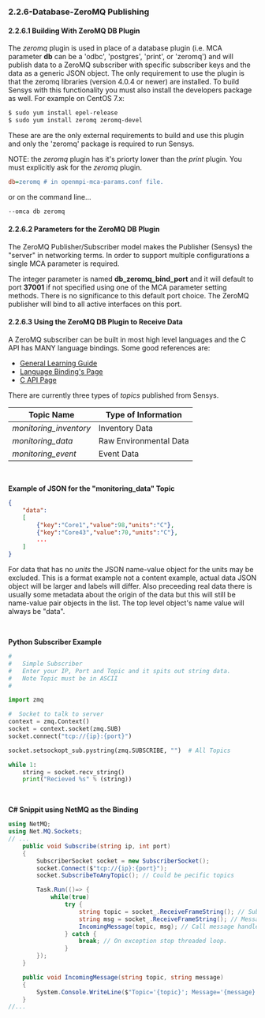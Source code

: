 ### 2.2.6-Database-ZeroMQ Publishing

#### 2.2.6.1 Building With ZeroMQ DB Plugin

The _zeromq_ plugin is used in place of a database plugin (i.e. MCA parameter **db** can be a 'odbc', 'postgres', 'print', or 'zeromq') and will publish data to a ZeroMQ subscriber with specific subscriber keys and the data as a generic JSON object.  The only requirement to use the plugin is that the zeromq libraries (version 4.0.4 or newer) are installed.  To build Sensys with this functionality you must also install the developers package as well.  For example on CentOS 7.x:

```bash
$ sudo yum install epel-release
$ sudo yum install zeromq zeromq-devel
```

These are are the only external requirements to build and use this plugin and only the 'zeromq' package is required to run Sensys.

NOTE: the _zeromq_ plugin has it's priorty lower than the _print_ plugin.  You must explicitly ask for the _zeromq_ plugin.

```ini
db=zeromq # in openmpi-mca-params.conf file.
```
or on the command line...
```bash
--omca db zeromq
```

#### 2.2.6.2 Parameters for the ZeroMQ DB Plugin

The ZeroMQ Publisher/Subscriber model makes the Publisher (Sensys) the "server" in networking terms.  In order to support multiple configurations a single MCA parameter is required.

The integer parameter is named **db_zeromq_bind_port** and it will default to port **37001** if not specified using one of the MCA parameter setting methods.  There is no significance to this default port choice.  The ZeroMQ publisher will bind to all active interfaces on this port.

#### 2.2.6.3 Using the ZeroMQ DB Plugin to Receive Data

A ZeroMQ subscriber can be built in most high level languages and the C API has MANY language bindings.  Some good references are:

* [General Learning Guide](http://zguide.zeromq.org/page:all)
* [Language Binding's Page](http://zeromq.org/bindings:_start)
* [C API Page](http://api.zeromq.org/)

There are currently three types of *topics* published from Sensys.

| Topic Name             | Type of Information    |
| ---------------------- | ---------------------- |
| *monitoring_inventory* | Inventory Data         |
| *monitoring_data*      | Raw Environmental Data |
| *monitoring_event*     | Event Data             |

<br />

**Example of JSON for the "monitoring_data" Topic**

```json
{
    "data":
    [
        {"key":"Core1","value":98,"units":"C"},
        {"key":"Core43","value":70,"units":"C"},
        ...
    ]
}
```

For data that has no *units* the JSON name-value object for the units may be excluded.  This is a format example not a content example, actual data JSON object will be larger and labels will differ.  Also preceeding real data there is usually some metadata about the origin of the data but this will still be name-value pair objects in the list.  The top level object's name value will always be "data".

<br />


**Python Subscriber Example**

```python
#
#   Simple Subscriber
#   Enter your IP, Port and Topic and it spits out string data.
#   Note Topic must be in ASCII
#

import zmq

#  Socket to talk to server
context = zmq.Context()
socket = context.socket(zmq.SUB)
socket.connect("tcp://{ip}:{port}")

socket.setsockopt_sub.pystring(zmq.SUBSCRIBE, "")  # All Topics

while 1:
    string = socket.recv_string()
    print("Recieved %s" % (string))
```

<br />

**C# Snippit using NetMQ as the Binding**
```csharp
using NetMQ;
using Net.MQ.Sockets;
// ...
    public void Subscribe(string ip, int port)
    {
        SubscriberSocket socket = new SubscriberSocket();
        socket.Connect($"tcp://{ip}:{port}");
        socket.SubscribeToAnyTopic(); // Could be pecific topics

        Task.Run(()=> {
            while(true)
                try {
                    string topic = socket_.ReceiveFrameString(); // Subscription topic
                    string msg = socket_.ReceiveFrameString(); // Message JSON data
                    IncomingMessage(topic, msg); // Call message handler
                } catch {
                    break; // On exception stop threaded loop.
                }
        });
    }

    public void IncomingMessage(string topic, string message)
    {
        System.Console.WriteLine($"Topic='{topic}'; Message='{message}'");
    }
//...
```
